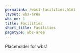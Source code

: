 ```yaml
---
permalink: /wbs1-facilities.html
layout: wbs-area
wbs_no: 1
title: Facilities
short_title: Facilities
pagetype: wbs-area
---
```


Placeholder for wbs1
